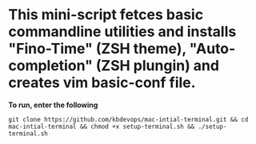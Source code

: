 # This mini-script fetces basic commandline utilities and installs "Fino-Time" (ZSH theme), "Auto-completion" (ZSH plungin) and creates vim basic-conf file. 

**To run, enter the following**

```
git clone https://github.com/kbdevops/mac-intial-terminal.git && cd mac-intial-terminal && chmod +x setup-terminal.sh && ./setup-terminal.sh
```
